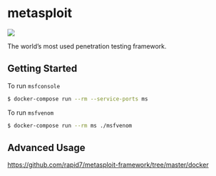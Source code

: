 metasploit
==========

[![](https://upload.wikimedia.org/wikipedia/commons/3/38/Metasploit_logo_and_wordmark.png)][1]

The world’s most used penetration testing framework.

## Getting Started

To run `msfconsole`

```bash
$ docker-compose run --rm --service-ports ms
```

To run `msfvenom`

```bash
$ docker-compose run --rm ms ./msfvenom
```

## Advanced Usage

<https://github.com/rapid7/metasploit-framework/tree/master/docker>

[1]: https://metasploit.com/

